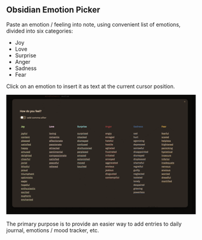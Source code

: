 ## Obsidian Emotion Picker

Paste an emotion / feeling into note, using convenient list of emotions, divided into six categories:

-   Joy
-   Love
-   Surprise
-   Anger
-   Sadness
-   Fear

Click on an emotion to insert it as text at the current cursor position.

![Plugin overview](./emotion-picker.png "Plugin overview")

The primary purpose is to provide an easier way to add entries to daily journal, emotions / mood tracker, etc.
